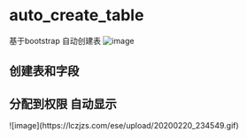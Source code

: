 # auto_create_table
基于bootstrap 自动创建表
![image](https://github.com/stimh/auto_create_table/blob/1515ef42067e311ddda5b68f43c49c402e30f1b4/20200220_234237.gif)
<h2>创建表和字段</h2>
<h2>分配到权限 自动显示</h2>
![image](https://lczjzs.com/ese/upload/20200220_234549.gif)
